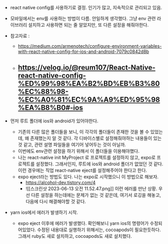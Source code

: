 - react native config를 사용하기로 결정. 인기가 많고, 지속적으로 관리되고 있음. 
- 모바일에서는 env를 사용하는 방법이 다름. 안일하게 생각했다. 그냥 env 관련 라이브러리 설치하고 사용하면 되는 줄 알았지만, 또 다른 설정을 해줘야한다. 
- 참고자료 : 
	- https://medium.com/armenotech/configure-environment-variables-with-react-native-config-for-ios-and-android-7079c0842d8b
	- https://velog.io/@reum107/React-Native-react-native-config-%ED%99%98%EA%B2%BD%EB%B3%80%EC%88%98-%EC%A0%81%EC%9A%A9%ED%95%98%EA%B8%B0#-ios
		- 
- 먼저 루트 폴더에 ios와 android가 있어야한다. 
	- 기존의 다른 많은 폴더들을 보니, 이 각각의 폴더들이 존재한 것을 볼 수 있었는데, 왜 존재했는지 알 것 같다. 각 디바이스별로 설정해줘야하는 내용들이 있는 것 같고, 관련 설명 파일들을 여기어 넣어두는 것이 아닐까. 
	- 이번에도 env관련 설정을 하기 위해서 이 폴더들을 이용해야했다. 
	- 나는 react-native init MyProject 로 프로젝트를 설정하지 않고, expo로 프로젝트를 설정했다. 그래서인지, 루트에 ios와 android 폴더가 없었던 것 같다. 이런 경우에는 직업 react-native eject를 설정해주어야 한다고 한다. 
	- expo eject라는 방법도 있다. 나는 expo로 시작했으니 이 방법으로 해보자. 
		- https://alcohol-dev.tistory.com/4
		- ![[스크린샷 2023-06-13 오전 11.52.47.png]] 이런 에러를 만난 상황. 우선 다른 설정을 하는데에는 문제가 없는 것 같은데, 여기서 로깅을 해놓고, 다음에 다시 해결해야할 것 같다. 


- yarn ios에서 에러가 발생하기 시작. 
	- expo eject 이후에 에러가 발생했다. 확인해보니 yarn ios의 명령어가 수정되어있었다. 수정된 내용대로 실행하기 위해서는, cocoapods이 필요한듯하다. 그래서 ruby도 새로 설치하고, cocoapods도 새로 설치했다. 